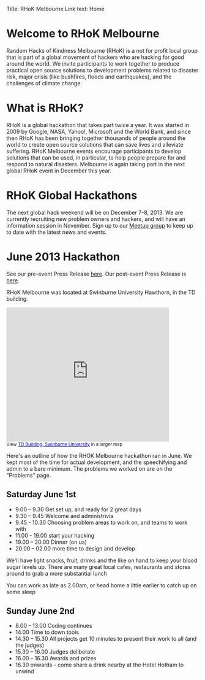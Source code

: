 Title: RHoK Melbourne
Link text: Home

# Welcome to RHoK Melbourne

Random Hacks of Kindness Melbourne (RHoK) is a not for profit local group that is part of a global movement of hackers who are hacking for good around the world.  We invite participants to work together to produce practical open source solutions to development problems related to disaster risk, major crisis (like bushfires, floods and earthquakes), and the challenges of climate change.

# What is RHoK?

RHoK is a global hackathon that takes part twice a year.  It was started in 2009 by Google, NASA, Yahoo!, Microsoft and the World Bank, and since then RHoK has been bringing together thousands of people around the world to create open source solutions that can save lives and alleviate suffering. 
RHoK Melbourne events encourage participants to develop solutions that can be used, in particular, to help people prepare for and respond to natural disasters.
Melbourne is again taking part in the next global RHoK event in December this year.   

# RHoK Global Hackathons

The next global hack weekend will be on December 7-8, 2013. We are currently recruiting new problem owners and hackers, and will have an information session in November. Sign up to our <a href="http://www.meetup.com/Random-Hacks-of-Kindness-Melbourne">Meetup group</a> to keep up to date with the latest news and events.

# June 2013 Hackathon

See our pre-event Press Release <a href="/attachments/press-release-june-2013.pdf">here</a>.
Our post-event Press Release is <a href="/attachments/post-event-press-release-6-june-2013.pdf">here</a>.

RHoK Melbourne was located at Swinburne University Hawthorn, in the TD building.  
<iframe width="425" height="350" frameborder="0" scrolling="no" marginheight="0" marginwidth="0" src="https://maps.google.com/maps/ms?msa=0&amp;msid=206511071284224585948.0004dc661906faf49b896&amp;ie=UTF8&amp;ll=-37.820136,145.03899&amp;spn=0,0&amp;t=m&amp;output=embed"></iframe><br /><small>View <a href="https://maps.google.com/maps/ms?msa=0&amp;msid=206511071284224585948.0004dc661906faf49b896&amp;ie=UTF8&amp;ll=-37.820136,145.03899&amp;spn=0,0&amp;t=m&amp;source=embed" style="color:#0000FF;text-align:left">TD Building, Swinburne University</a> in a larger map</small> 

Here's an outline of how the RHOK Melbourne hackathon ran in June. We kept most of the time for actual development, and the speechifying and admin to a bare minimum.  The problems we worked on are on the "Problems" page.

## Saturday June 1st

* 9.00 – 9.30 Get set up, and ready for 2 great days
* 9.30 – 9.45 Welcome and administrivia
* 9.45 - 10.30 Choosing problem areas to work on, and teams to work with
* 11.00 - 19.00 start your hacking  
* 19.00 – 20.00 Dinner (on us)
* 20.00 – 02.00 more time to design and develop

We'll have light snacks, fruit, drinks and the like on hand to keep your blood sugar levels up. There are many great local cafes, restaurants and stores around to grab a more substantial lunch  

You can work as late as 2.00am, or head home a little earlier to catch up on some sleep

## Sunday June 2nd

* 8.00 – 13.00 Coding continues
* 14.00 Time to down tools
* 14.30 – 15.30 All projects get 10 minutes to present their work to all (and the judges)
* 15.30 – 16.00 Judges deliberate
* 16.00 – 16.30 Awards and prizes
* 16.30 onwards - come share a drink nearby at the Hotel Hotham to unwind

